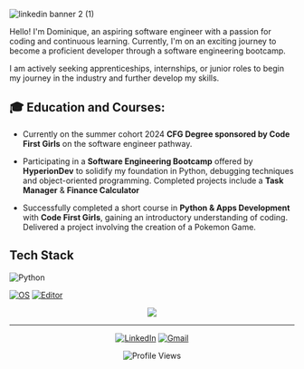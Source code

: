 ![linkedin banner 2 (1)](https://github.com/dominiquette/dominiquette/assets/119539825/90920d8a-ea28-46e3-b125-235f450075c1)

Hello! I'm Dominique, an aspiring software engineer with a passion for coding and continuous learning.  Currently, I'm on an exciting journey to become a proficient developer through a software engineering bootcamp.

I am actively seeking apprenticeships, internships, or junior roles to begin my journey in the industry and further develop my skills.

## 🎓 Education and Courses:

- Currently on the summer cohort 2024 **CFG Degree sponsored by Code First Girls** on the software engineer pathway.

- Participating in a **Software Engineering Bootcamp** offered by **HyperionDev** to solidify my foundation in Python, debugging techniques and object-oriented programming. Completed projects include a **Task Manager** & **Finance Calculator**
  
- Successfully completed a short course in **Python & Apps Development** with **Code First Girls**, gaining an introductory understanding of coding. Delivered a project involving the creation of a Pokemon Game.



## Tech Stack

![Python](https://img.shields.io/badge/-Python-000?&logo=Python)


[![OS](https://img.shields.io/badge/OS-macOS-informational?style=flat-square&logo=apple&logoColor=white)](https://en.wikipedia.org/wiki/MacOS)
[![Editor](https://img.shields.io/badge/Editor-VSCode-blue?style=flat-square&logo=visual-studio-code&logoColor=white)](https://code.visualstudio.com/)








<div align="center">
  <a href="https://github.com/dominiquette">
    <img src="https://github-readme-stats.vercel.app/api?username=dominiquette&show_icons=true&theme=tokyonight&hide=stars">
  </a>
</div>




<hr>

<p align="center">
  <a target="_blank" href="https://www.linkedin.com/in/dominique-p"><img src="https://img.shields.io/badge/-LinkedIn-0077B5?style=for-the-badge&logo=Linkedin&logoColor=white" alt="LinkedIn"></a>
  <a target="_blank" href="mailto:dominique123p@gmail.com"><img src="https://img.shields.io/badge/-Gmail-D14836?style=for-the-badge&logo=Gmail&logoColor=white" alt="Gmail"></a>
</p>


<p align="center">
  <img src="https://komarev.com/ghpvc/?username=dominiquette&color=00fffc&style=flat-square&abbreviated=true" alt="Profile Views" />
</p>



<!--
**dominiquette/dominiquette** is a ✨ _special_ ✨ repository because its `README.md` (this file) appears on your GitHub profile.

Here are some ideas to get you started:

- 🔭 I’m currently working on ...
- 🌱 I’m currently learning ...
- 👯 I’m looking to collaborate on ...
- 🤔 I’m looking for help with ...
- 💬 Ask me about ...
- 📫 How to reach me: ...
- 😄 Pronouns: ...
- ⚡ Fun fact: ...
-->
